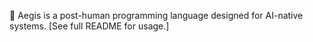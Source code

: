 🚀 Aegis is a post-human programming language designed for AI-native systems. [See full README for usage.]